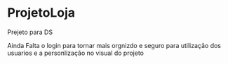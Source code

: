 # ProjetoLoja

Prejeto para DS 

Ainda Falta o login para tornar mais orgnizdo e seguro para utilização dos usuarios e a personlização no visual do projeto
